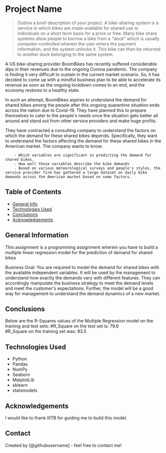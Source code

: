 # Project Name
> Outline a brief description of your project.
A bike-sharing system is a service in which bikes are made available for shared use to individuals on a short term basis for a price or free. Many bike share systems allow people to borrow a bike from a "dock" which is usually computer-controlled wherein the user enters the payment information, and the system unlocks it. This bike can then be returned to another dock belonging to the same system.

A US bike-sharing provider BoomBikes has recently suffered considerable dips in their revenues due to the ongoing Corona pandemic. The company is finding it very difficult to sustain in the current market scenario. So, it has decided to come up with a mindful business plan to be able to accelerate its revenue as soon as the ongoing lockdown comes to an end, and the economy restores to a healthy state. 


In such an attempt, BoomBikes aspires to understand the demand for shared bikes among the people after this ongoing quarantine situation ends across the nation due to Covid-19. They have planned this to prepare themselves to cater to the people's needs once the situation gets better all around and stand out from other service providers and make huge profits.


They have contracted a consulting company to understand the factors on which the demand for these shared bikes depends. Specifically, they want to understand the factors affecting the demand for these shared bikes in the American market. The company wants to know:

        - Which variables are significant in predicting the demand for shared bikes.
        - How well those variables describe the bike demands
        - Based on various meteorological surveys and people's styles, the service provider firm has gathered a large dataset on daily bike     demands across the American market based on some factors. 


## Table of Contents
* [General Info](#general-information)
* [Technologies Used](#technologies-used)
* [Conclusions](#conclusions)
* [Acknowledgements](#acknowledgements)

<!-- You can include any other section that is pertinent to your problem -->

## General Information
This assignment is a programming assignment wherein you have to build a multiple linear regression model for the prediction of demand for shared bikes

Business Goal:
You are required to model the demand for shared bikes with the available independent variables. It will be used by the management to understand how exactly the demands vary with different features. They can accordingly manipulate the business strategy to meet the demand levels and meet the customer's expectations. Further, the model will be a good way for management to understand the demand dynamics of a new market. 

<!-- You don't have to answer all the questions - just the ones relevant to your project. -->

## Conclusions
Below are the R-Squares values of the Multiple Regression model on the training and test sets:
#R_Square on the test set is: 79.6    
#R_Square on the training set was: 83.5

<!-- You don't have to answer all the questions - just the ones relevant to your project. -->

## Technologies Used
- Python
- Pandas
- NumPy
- Seaborn
- MatplotLib
- sklearn
- statsmodels

<!-- As the libraries versions keep on changing, it is recommended to mention the version of library used in this project -->

## Acknowledgements
I would like to thank IIITB for guiding me to build this model.


## Contact
Created by [@githubusername] - feel free to contact me!


<!-- Optional -->
<!-- ## License -->
<!-- This project is open source and available under the [... License](). -->

<!-- You don't have to include all sections - just the one's relevant to your project -->